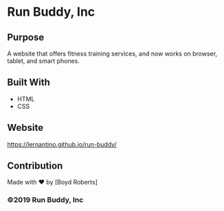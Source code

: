 # Run Buddy, Inc

## Purpose
A website that offers fitness training services, and now works on browser, tablet, and smart phones.

## Built With
* HTML
* CSS

## Website
https://lernantino.github.io/run-buddy/

## Contribution
Made with ❤️ by [Boyd Roberts]

### ©️2019 Run Buddy, Inc 
